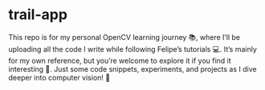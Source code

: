 # trail-app
This repo is for my personal OpenCV learning journey 📚, where I’ll be uploading all the code I write while following Felipe’s tutorials 💻. It’s mainly for my own reference, but you’re welcome to explore it if you find it interesting 👀. Just some code snippets, experiments, and projects as I dive deeper into computer vision! 🚀
